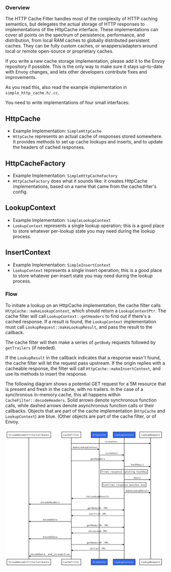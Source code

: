 ### Overview

The HTTP Cache Filter handles most of the complexity of HTTP caching semantics,
but delegates the actual storage of HTTP responses to implementations of the
HttpCache interface. These implementations can cover all points on the spectrum
of persistence, performance, and distribution, from local RAM caches to globally
distributed persistent caches. They can be fully custom caches, or
wrappers/adapters around local or remote open-source or proprietary caches.

If you write a new cache storage implementation, please add it to the Envoy
repository if possible. This is the only way to make sure it stays up-to-date
with Envoy changes, and lets other developers contribute fixes and improvements.

As you read this, also read the example implementation in `simple_http_cache.h/.cc`.

You need to write implementations of four small interfaces:

## HttpCache
 * Example Implementation: `SimpleHttpCache`
 * `HttpCache` represents an actual cache of responses stored somewhere. It provides methods to set up cache lookups and inserts, and to update the headers of cached responses.

## HttpCacheFactory
 * Example Implementation: `SimpleHttpCacheFactory`
 * `HttpCacheFactory` does what it sounds like: it creates HttpCache implementations, based on a name that came from the cache filter's config.

## LookupContext
 * Example Implementation: `SimpleLookupContext`
 * `LookupContext` represents a single lookup operation; this is a good place to store whatever per-lookup state you may need during the lookup process. 

## InsertContext
 * Example Implementation: `SimpleInsertContext`
 * `LookupContext` represents a single insert operation; this is a good place to store whatever per-insert state you may need during the lookup process. 

### Flow

To initiate a lookup on an HttpCache implementation, the cache filter calls
`HttpCache::makeLookupContext`, which should return a `LookupContextPtr`. The cache filter will
call `LookupContext::getHeaders` to find out if there's a cached response. If
a result is found, the `LookupContext` implementation must call
`LookupRequest::makeLookupResult`, and pass the result to the callback.

The cache filter will then make a series of `getBody` requests followed by `getTrailers` (if needed).

If the `LookupResult` in the callback indicates that a response wasn't found, the cache filter will let the request pass upstream. If the origin replies with a cacheable response, the filter will call `HttpCache::makeInsertContext`, and use its methods to insert the response.

The following diagram shows a potential GET request for a 5M resource that is present and fresh in the cache, with no trailers. In the case of a synchronous in-memory cache, this all happens within `CacheFilter::decodeHeaders`. Solid arrows denote synchronous function calls, while dashed arrows denote asynchronous function calls or their callbacks. Objects that are part of the cache implementation (`HttpCache` and `LookupContext`) are blue. (Other objects are part of the cache filter, or of Envoy.

![Cache Filter flow diagram](cache_filter_flow.png)
